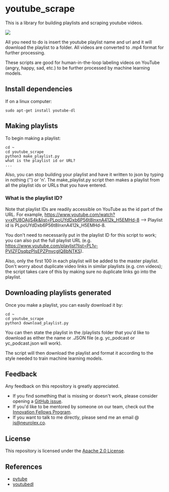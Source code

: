 # youtube_scrape
This is a library for building playlists and scraping youtube videos. 

![](https://media.giphy.com/media/tZ0J66Y9fOzG8/giphy.gif)

All you need to do is insert the youtube playlist name and url and it will download the playlist to a folder. All videos are converted to .mp4 format for further processing.

These scripts are good for human-in-the-loop labeling videos on YouTube (angry, happy, sad, etc.) to be further processed by machine learning models.

## Install dependencies 
If on a linux computer:

```
sudo apt-get install youtube-dl
```

## Making playlists

To begin making a playlist:
    
    cd ~
    cd youtube_scrape 
    python3 make_playlist.py
    what is the playlist id or URL?
    ...

Also, you can stop building your playlist and have it written to json by typing in nothing ('') or 'n'. 
The make_playlist.py script then makes a playlist from all the playlist ids or URLs that you have entered.

### What is the playlist ID?
Note that playlist IDs are readily accessible on YouTube as the id part of the URL. For example, https://www.youtube.com/watch?v=xPU8OAjjS4k&list=PLpoUYdDxb6P56t8lnxnA412k_H5EMHd-8 --> Playlist id is PLpoUYdDxb6P56t8lnxnA412k_H5EMHd-8. 

You don't need to necessarily put in the playlist ID for this script to work; you can also put the full playlist URL (e.g. https://www.youtube.com/playlist?list=PL1v-PVIZFDsqbzPIsEPZPnvcgIQ8bNTKS). 

Also, only the first 100 in each playlist will be added to the master playlist. Don't worry about duplicate video links in similar playlists (e.g. cnn videos); the script takes care of this by making sure no duplicate links go into the playlist. 

## Downloading playlists generated 

Once you make a playlist, you can easily download it by:

    cd ~ 
    cd youtube_scrape
    python3 download_playlist.py 
    
You can then state the playlist in the /playlists folder that you'd like to download as either the name or .JSON file (e.g. 
yc_podcast or yc_podcast.json will work). 

The script will then download the playlist and format it according to the style needed to train machine learning models.

## Feedback
Any feedback on this repository is greatly appreciated. 
* If you find something that is missing or doesn't work, please consider opening a [GitHub issue](https://github.com/jim-schwoebel/youtube_scrape/issues).
* If you'd like to be mentored by someone on our team, check out the [Innovation Fellows Program](http://neurolex.ai/research).
* If you want to talk to me directly, please send me an email @ js@neurolex.co. 

## License
This repository is licensed under the [Apache 2.0 License](https://www.apache.org/licenses/LICENSE-2.0). 
 
 ## References
 * [pytube](https://github.com/nficano/pytube)
 * [youtubedl](https://rg3.github.io/youtube-dl/)
